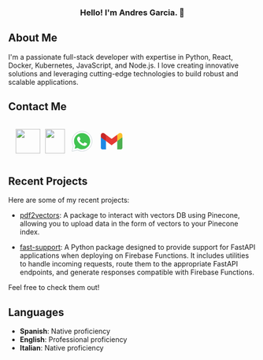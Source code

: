 <h3 align="center"> Hello! I'm Andres Garcia. 👋</h3>


## About Me
I'm a passionate full-stack developer with expertise in Python, React, Docker, Kubernetes, JavaScript, and Node.js. I love creating innovative solutions and leveraging cutting-edge technologies to build robust and scalable applications.

## Contact Me

<div style="display: flex; padding: 15px">
<a href="https://www.linkedin.com/in/andres-garcia-ing/" style="margin-right: 10px;">
    <img src="https://cdn.jsdelivr.net/gh/devicons/devicon@latest/icons/linkedin/linkedin-original.svg" style="width: 50px; height: 50px;">
</a>

<a href="https://andresgarcia.onrender.com/">
    <img src="https://static-00.iconduck.com/assets.00/high-voltage-sign-emoji-1708x2048-y73wluay.png" style="width: 40px; height: 50px; margin-right: 10px;">
</a>

<a href="https://api.whatsapp.com/send?phone=5491124697598" style="margin-right: 10px;">
    <svg xmlns="http://www.w3.org/2000/svg" x="0px" y="0px" width="50" height="50" viewBox="0 0 48 48">
<path fill="#fff" d="M4.868,43.303l2.694-9.835C5.9,30.59,5.026,27.324,5.027,23.979C5.032,13.514,13.548,5,24.014,5c5.079,0.002,9.845,1.979,13.43,5.566c3.584,3.588,5.558,8.356,5.556,13.428c-0.004,10.465-8.522,18.98-18.986,18.98c-0.001,0,0,0,0,0h-0.008c-3.177-0.001-6.3-0.798-9.073-2.311L4.868,43.303z"></path><path fill="#fff" d="M4.868,43.803c-0.132,0-0.26-0.052-0.355-0.148c-0.125-0.127-0.174-0.312-0.127-0.483l2.639-9.636c-1.636-2.906-2.499-6.206-2.497-9.556C4.532,13.238,13.273,4.5,24.014,4.5c5.21,0.002,10.105,2.031,13.784,5.713c3.679,3.683,5.704,8.577,5.702,13.781c-0.004,10.741-8.746,19.48-19.486,19.48c-3.189-0.001-6.344-0.788-9.144-2.277l-9.875,2.589C4.953,43.798,4.911,43.803,4.868,43.803z"></path><path fill="#cfd8dc" d="M24.014,5c5.079,0.002,9.845,1.979,13.43,5.566c3.584,3.588,5.558,8.356,5.556,13.428c-0.004,10.465-8.522,18.98-18.986,18.98h-0.008c-3.177-0.001-6.3-0.798-9.073-2.311L4.868,43.303l2.694-9.835C5.9,30.59,5.026,27.324,5.027,23.979C5.032,13.514,13.548,5,24.014,5 M24.014,42.974C24.014,42.974,24.014,42.974,24.014,42.974C24.014,42.974,24.014,42.974,24.014,42.974 M24.014,42.974C24.014,42.974,24.014,42.974,24.014,42.974C24.014,42.974,24.014,42.974,24.014,42.974 M24.014,4C24.014,4,24.014,4,24.014,4C12.998,4,4.032,12.962,4.027,23.979c-0.001,3.367,0.849,6.685,2.461,9.622l-2.585,9.439c-0.094,0.345,0.002,0.713,0.254,0.967c0.19,0.192,0.447,0.297,0.711,0.297c0.085,0,0.17-0.011,0.254-0.033l9.687-2.54c2.828,1.468,5.998,2.243,9.197,2.244c11.024,0,19.99-8.963,19.995-19.98c0.002-5.339-2.075-10.359-5.848-14.135C34.378,6.083,29.357,4.002,24.014,4L24.014,4z"></path><path fill="#40c351" d="M35.176,12.832c-2.98-2.982-6.941-4.625-11.157-4.626c-8.704,0-15.783,7.076-15.787,15.774c-0.001,2.981,0.833,5.883,2.413,8.396l0.376,0.597l-1.595,5.821l5.973-1.566l0.577,0.342c2.422,1.438,5.2,2.198,8.032,2.199h0.006c8.698,0,15.777-7.077,15.78-15.776C39.795,19.778,38.156,15.814,35.176,12.832z"></path><path fill="#fff" fill-rule="evenodd" d="M19.268,16.045c-0.355-0.79-0.729-0.806-1.068-0.82c-0.277-0.012-0.593-0.011-0.909-0.011c-0.316,0-0.83,0.119-1.265,0.594c-0.435,0.475-1.661,1.622-1.661,3.956c0,2.334,1.7,4.59,1.937,4.906c0.237,0.316,3.282,5.259,8.104,7.161c4.007,1.58,4.823,1.266,5.693,1.187c0.87-0.079,2.807-1.147,3.202-2.255c0.395-1.108,0.395-2.057,0.277-2.255c-0.119-0.198-0.435-0.316-0.909-0.554s-2.807-1.385-3.242-1.543c-0.435-0.158-0.751-0.237-1.068,0.238c-0.316,0.474-1.225,1.543-1.502,1.859c-0.277,0.317-0.554,0.357-1.028,0.119c-0.474-0.238-2.002-0.738-3.815-2.354c-1.41-1.257-2.362-2.81-2.639-3.285c-0.277-0.474-0.03-0.731,0.208-0.968c0.213-0.213,0.474-0.554,0.712-0.831c0.237-0.277,0.316-0.475,0.474-0.791c0.158-0.317,0.079-0.594-0.04-0.831C20.612,19.329,19.69,16.983,19.268,16.045z" clip-rule="evenodd"></path>
</svg>
</a>

<a href="https://mail.google.com/mail/u/0/#inbox?compose=DmwnWrRvwTdlxkgHGCHlwQkkdWMstVLDCcpfgHblnzqxtSgWcjflhQrLPzHxVztwpDRDgJQwxXkL">
    <svg xmlns="http://www.w3.org/2000/svg" x="0px" y="0px" width="50" height="50" viewBox="0 0 48 48">
<path fill="#4caf50" d="M45,16.2l-5,2.75l-5,4.75L35,40h7c1.657,0,3-1.343,3-3V16.2z"></path><path fill="#1e88e5" d="M3,16.2l3.614,1.71L13,23.7V40H6c-1.657,0-3-1.343-3-3V16.2z"></path><polygon fill="#e53935" points="35,11.2 24,19.45 13,11.2 12,17 13,23.7 24,31.95 35,23.7 36,17"></polygon><path fill="#c62828" d="M3,12.298V16.2l10,7.5V11.2L9.876,8.859C9.132,8.301,8.228,8,7.298,8h0C4.924,8,3,9.924,3,12.298z"></path><path fill="#fbc02d" d="M45,12.298V16.2l-10,7.5V11.2l3.124-2.341C38.868,8.301,39.772,8,40.702,8h0 C43.076,8,45,9.924,45,12.298z"></path>
</svg>
</a>
</div>




## Recent Projects

Here are some of my recent projects:

- [pdf2vectors](https://pypi.org/project/pdf2vectors/): A package to interact with vectors DB using Pinecone, allowing you to upload data in the form of vectors to your Pinecone index.

- [fast-support](https://pypi.org/project/fast-support/): A Python package designed to provide support for FastAPI applications when deploying on Firebase Functions. It includes utilities to handle incoming requests, route them to the appropriate FastAPI endpoints, and generate responses compatible with Firebase Functions.

Feel free to check them out!

## Languages

- **Spanish**: Native proficiency
- **English**: Professional proficiency
- **Italian**: Native proficiency
